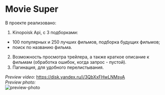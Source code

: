 # Movie Super

В проекте реализовано: <br>
1. Kinopoisk Api, с 3 подборками:
 - 100 популярных и 250 лучших фильмов, подборка будущих фильмов;
 - поиск по названию фильма.
2. Возможность просмотра трейлера, а также краткое описание к фильмам (обработка ошибок, когда запрос - пустой).
3. Пагинация, для удобного перелистывания.

*Preview video:* https://disk.yandex.ru/i/3QbXxFHwLNMsyA <br>
*Preview photo:* <br> ![preview-photo](https://user-images.githubusercontent.com/90089376/152169553-8259e9b9-4972-4133-a3cb-d9aaedb84081.png)
